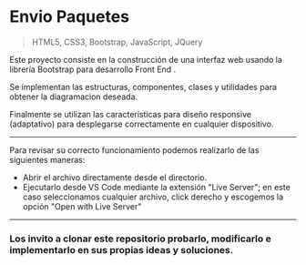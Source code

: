 # Envio Paquetes

> HTML5, CSS3, Bootstrap, JavaScript, JQuery

Este proyecto consiste en la construcción de una interfaz web usando la librería Bootstrap para desarrollo Front End .

Se implementan las estructuras, componentes, clases y utilidades para obtener la diagramacion deseada.

Finalmente se utilizan las caracteristicas para diseño responsive (adaptativo) para desplegarse correctamente en cualquier dispositivo.

---

Para revisar su correcto funcionamiento podemos realizarlo de las siguientes maneras:
- Abrir el archivo directamente desde el directorio.
- Ejecutarlo desde VS Code mediante la extensión "Live Server"; en este caso seleccionamos cualquier archivo, click derecho y escogemos la opción "Open with Live Server"

---

### Los invito a clonar este repositorio probarlo, modificarlo e implementarlo en sus propias ideas y soluciones.

